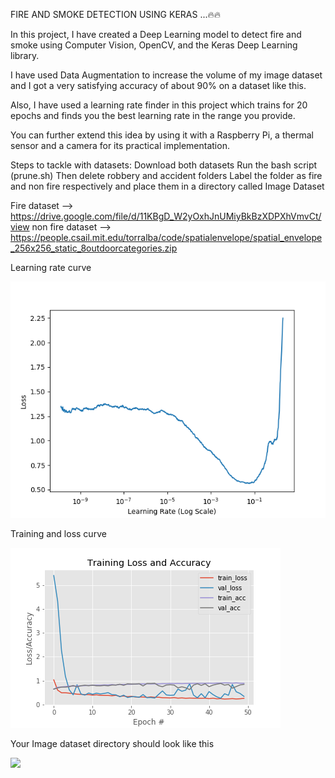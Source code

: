 FIRE AND SMOKE DETECTION USING KERAS ...🔥🔥

In this project, I have created a Deep Learning model to detect fire and smoke using Computer Vision, OpenCV, and the Keras Deep Learning library.

I have used Data Augmentation to increase the volume of my image dataset and I got a very satisfying accuracy of about 90% on a dataset like this. 

Also, I have used a learning rate finder in this project which trains for 20 epochs and finds you the best learning rate in the range you provide.

You can further extend this idea by using it with a Raspberry Pi, a thermal sensor and a camera for its practical implementation.

Steps to tackle with datasets:
Download both datasets
Run the bash script (prune.sh)
Then delete robbery and accident folders
Label the folder as fire and non fire respectively and place them in a directory called Image Dataset

Fire dataset --> https://drive.google.com/file/d/11KBgD_W2yOxhJnUMiyBkBzXDPXhVmvCt/view
non fire dataset --> https://people.csail.mit.edu/torralba/code/spatialenvelope/spatial_envelope_256x256_static_8outdoorcategories.zip

Learning rate curve

![](output/lrfind_plot.png)

Training and loss curve 

![](output/training_plot.png)

Your Image dataset directory should look like this 

![](output/s.png)
